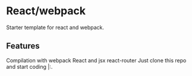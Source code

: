 <h1>React/webpack</h1>


   <p>Starter template for react and webpack.</p>
     <h2> Features</h2>
        Compilation with webpack
        React and jsx
        react-router
        Just clone this repo and start coding |:.
